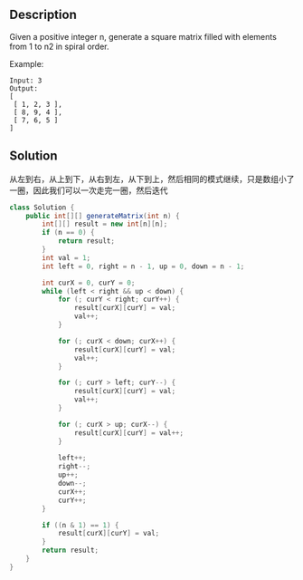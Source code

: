 ## Description

Given a positive integer n, generate a square matrix filled with elements from 1 to n2 in spiral order.

Example:
```
Input: 3
Output:
[
 [ 1, 2, 3 ],
 [ 8, 9, 4 ],
 [ 7, 6, 5 ]
]
```

## Solution

从左到右，从上到下，从右到左，从下到上，然后相同的模式继续，只是数组小了一圈，因此我们可以一次走完一圈，然后迭代

```java
class Solution {
    public int[][] generateMatrix(int n) {
        int[][] result = new int[n][n];
        if (n == 0) {
            return result;
        }
        int val = 1;
        int left = 0, right = n - 1, up = 0, down = n - 1;

        int curX = 0, curY = 0;
        while (left < right && up < down) {
            for (; curY < right; curY++) {
                result[curX][curY] = val;
                val++;
            }

            for (; curX < down; curX++) {
                result[curX][curY] = val;
                val++;
            }

            for (; curY > left; curY--) {
                result[curX][curY] = val;
                val++;
            }

            for (; curX > up; curX--) {
                result[curX][curY] = val++;
            }
            
            left++;
            right--;
            up++;
            down--;
            curX++;
            curY++;
        }

        if ((n & 1) == 1) {
            result[curX][curY] = val;
        }
        return result;
    }
}
```

